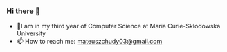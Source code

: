 ### Hi there 👋

- 🔭I am in my third year of Computer Science at Maria Curie-Skłodowska University
- 📫 How to reach me: mateuszchudy03@gmail.com
